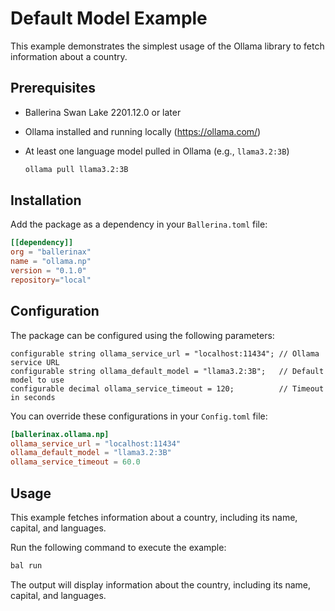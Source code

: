 # Default Model Example

This example demonstrates the simplest usage of the Ollama library to fetch information about a country.

## Prerequisites

- Ballerina Swan Lake 2201.12.0 or later
- Ollama installed and running locally (https://ollama.com/)
- At least one language model pulled in Ollama (e.g., `llama3.2:3B`)

    ```bash
    ollama pull llama3.2:3B
    ```

## Installation

Add the package as a dependency in your `Ballerina.toml` file:

```toml
[[dependency]]
org = "ballerinax"
name = "ollama.np"
version = "0.1.0"
repository="local"
```

## Configuration

The package can be configured using the following parameters:

```ballerina
configurable string ollama_service_url = "localhost:11434"; // Ollama service URL
configurable string ollama_default_model = "llama3.2:3B";   // Default model to use
configurable decimal ollama_service_timeout = 120;          // Timeout in seconds
```

You can override these configurations in your `Config.toml` file:

```toml
[ballerinax.ollama.np]
ollama_service_url = "localhost:11434"  
ollama_default_model = "llama3.2:3B"
ollama_service_timeout = 60.0
```

## Usage

This example fetches information about a country, including its name, capital, and languages.

Run the following command to execute the example:

```sh
bal run
```

The output will display information about the country, including its name, capital, and languages.
